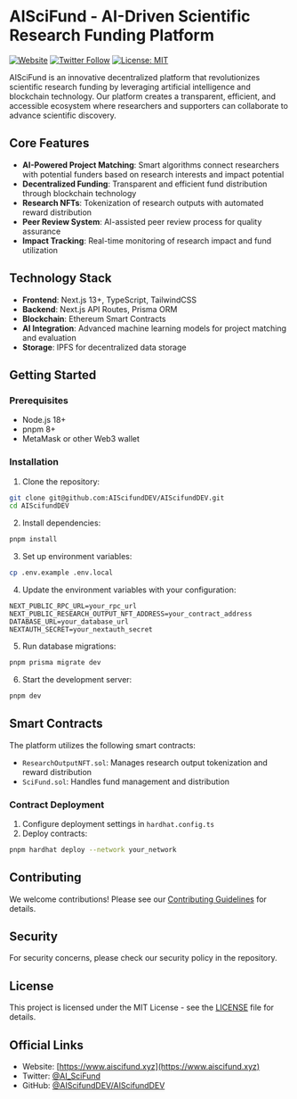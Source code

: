 # AISciFund - AI-Driven Scientific Research Funding Platform

[![Website](https://img.shields.io/badge/Website-aiscifund.xyz-blue)](https://www.aiscifund.xyz)
[![Twitter Follow](https://img.shields.io/twitter/follow/AI_SciFund?style=social)](https://x.com/AI_SciFund)
[![License: MIT](https://img.shields.io/badge/License-MIT-yellow.svg)](https://opensource.org/licenses/MIT)

AISciFund is an innovative decentralized platform that revolutionizes scientific research funding by leveraging artificial intelligence and blockchain technology. Our platform creates a transparent, efficient, and accessible ecosystem where researchers and supporters can collaborate to advance scientific discovery.

## Core Features

- **AI-Powered Project Matching**: Smart algorithms connect researchers with potential funders based on research interests and impact potential
- **Decentralized Funding**: Transparent and efficient fund distribution through blockchain technology
- **Research NFTs**: Tokenization of research outputs with automated reward distribution
- **Peer Review System**: AI-assisted peer review process for quality assurance
- **Impact Tracking**: Real-time monitoring of research impact and fund utilization

## Technology Stack

- **Frontend**: Next.js 13+, TypeScript, TailwindCSS
- **Backend**: Next.js API Routes, Prisma ORM
- **Blockchain**: Ethereum Smart Contracts
- **AI Integration**: Advanced machine learning models for project matching and evaluation
- **Storage**: IPFS for decentralized data storage

## Getting Started

### Prerequisites

- Node.js 18+
- pnpm 8+
- MetaMask or other Web3 wallet

### Installation

1. Clone the repository:
```bash
git clone git@github.com:AIScifundDEV/AIScifundDEV.git
cd AIScifundDEV
```

2. Install dependencies:
```bash
pnpm install
```

3. Set up environment variables:
```bash
cp .env.example .env.local
```

4. Update the environment variables with your configuration:
```env
NEXT_PUBLIC_RPC_URL=your_rpc_url
NEXT_PUBLIC_RESEARCH_OUTPUT_NFT_ADDRESS=your_contract_address
DATABASE_URL=your_database_url
NEXTAUTH_SECRET=your_nextauth_secret
```

5. Run database migrations:
```bash
pnpm prisma migrate dev
```

6. Start the development server:
```bash
pnpm dev
```

## Smart Contracts

The platform utilizes the following smart contracts:

- `ResearchOutputNFT.sol`: Manages research output tokenization and reward distribution
- `SciFund.sol`: Handles fund management and distribution

### Contract Deployment

1. Configure deployment settings in `hardhat.config.ts`
2. Deploy contracts:
```bash
pnpm hardhat deploy --network your_network
```

## Contributing

We welcome contributions! Please see our [Contributing Guidelines](CONTRIBUTING.md) for details.

## Security

For security concerns, please check our security policy in the repository.

## License

This project is licensed under the MIT License - see the [LICENSE](LICENSE) file for details.

## Official Links

- Website: [https://www.aiscifund.xyz](https://www.aiscifund.xyz)
- Twitter: [@AI_SciFund](https://x.com/AI_SciFund)
- GitHub: [@AIScifundDEV/AIScifundDEV](https://github.com/AIScifundDEV/AIScifundDEV) 
